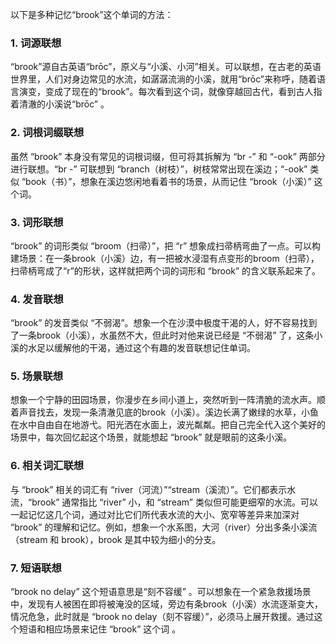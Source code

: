 以下是多种记忆“brook”这个单词的方法：

### 1. 词源联想
“brook”源自古英语“brōc”，原义与“小溪、小河”相关。可以联想，在古老的英语世界里，人们对身边常见的水流，如潺潺流淌的小溪，就用“brōc”来称呼，随着语言演变，变成了现在的“brook”。每次看到这个词，就像穿越回古代，看到古人指着清澈的小溪说“brōc” 。

### 2. 词根词缀联想 
虽然 “brook” 本身没有常见的词根词缀，但可将其拆解为 “br -” 和 “-ook” 两部分进行联想。“br -” 可联想到 “branch（树枝）”，树枝常常出现在溪边；“-ook” 类似 “book（书）”，想象在溪边悠闲地看着书的场景，从而记住 “brook（小溪）” 这个词。

### 3. 词形联想
“brook” 的词形类似 “broom（扫帚）”，把 “r” 想象成扫帚柄弯曲了一点。可以构建场景：在一条brook（小溪）边，有一把被水浸湿有点变形的broom（扫帚），扫帚柄弯成了“r”的形状，这样就把两个词的词形和 “brook” 的含义联系起来了。 

### 4. 发音联想
“brook” 的发音类似 “不弱渴”。想象一个在沙漠中极度干渴的人，好不容易找到了一条brook（小溪），水虽然不大，但此时对他来说已经是 “不弱渴” 了，这条小溪的水足以缓解他的干渴，通过这个有趣的发音联想记住单词。 

### 5. 场景联想 
想象一个宁静的田园场景，你漫步在乡间小道上，突然听到一阵清脆的流水声。顺着声音找去，发现一条清澈见底的brook（小溪）。溪边长满了嫩绿的水草，小鱼在水中自由自在地游弋。阳光洒在水面上，波光粼粼。把自己完全代入这个美好的场景中，每次回忆起这个场景，就能想起 “brook” 就是眼前的这条小溪。 

### 6. 相关词汇联想 
与 “brook” 相关的词汇有 “river（河流）”“stream（溪流）”。它们都表示水流，“brook” 通常指比 “river” 小，和 “stream” 类似但可能更细窄的水流。可以一起记忆这几个词，通过对比它们所代表水流的大小、宽窄等差异来加深对 “brook” 的理解和记忆。例如，想象一个水系图，大河（river）分出多条小溪流（stream 和 brook），brook 是其中较为细小的分支。 

### 7. 短语联想 
“brook no delay” 这个短语意思是“刻不容缓” 。可以想象在一个紧急救援场景中，发现有人被困在即将被淹没的区域，旁边有条brook（小溪）水流逐渐变大，情况危急，此时就是 “brook no delay（刻不容缓）”，必须马上展开救援。通过这个短语和相应场景来记住 “brook” 这个词 。 